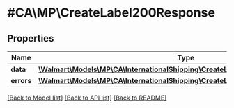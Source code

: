 # #CA\MP\CreateLabel200Response

## Properties

Name | Type | Description | Notes
------------ | ------------- | ------------- | -------------
**data** | [**\Walmart\Models\MP\CA\InternationalShipping\CreateLabel200ResponseData**](CreateLabel200ResponseData.md) |  | [optional]
**errors** | [**\Walmart\Models\MP\CA\InternationalShipping\CreateLabel200ResponseErrorsInner[]**](CreateLabel200ResponseErrorsInner.md) | errors | [optional]


[[Back to Model list]](../) [[Back to API list]](../../Api/CA/MP) [[Back to README]](../../README.md)
